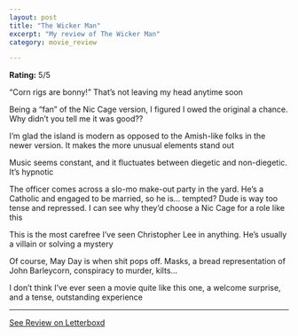 ```yaml
---
layout: post
title: "The Wicker Man"
excerpt: "My review of The Wicker Man"
category: movie_review

---
```


**Rating:** 5/5

“Corn rigs are bonny!” That’s not leaving my head anytime soon

Being a “fan” of the Nic Cage version, I figured I owed the original a chance. Why didn’t you tell me it was good??

I’m glad the island is modern as opposed to the Amish-like folks in the newer version. It makes the more unusual elements stand out

Music seems constant, and it fluctuates between diegetic and non-diegetic. It’s hypnotic

The officer comes across a slo-mo make-out party in the yard. He’s a Catholic and engaged to be married, so he is… tempted? Dude is way too tense and repressed. I can see why they’d choose a Nic Cage for a role like this

This is the most carefree I’ve seen Christopher Lee in anything. He’s usually a villain or solving a mystery

Of course, May Day is when shit pops off. Masks, a bread representation of John Barleycorn, conspiracy to murder, kilts…

I don’t think I’ve ever seen a movie quite like this one, a welcome surprise, and a tense, outstanding experience

<hr>

[See Review on Letterboxd](https://boxd.it/4awMJ5)
